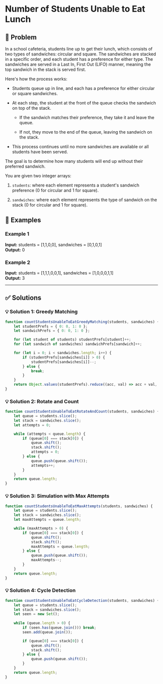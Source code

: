 # Number of Students Unable to Eat Lunch

## 📝 Problem

In a school cafeteria, students line up to get their lunch, which consists of two types of sandwiches: circular and square. The sandwiches are stacked in a specific order, and each student has a preference for either type. The sandwiches are served in a Last In, First Out (LIFO) manner, meaning the top sandwich in the stack is served first.

Here's how the process works:

*   Students queue up in line, and each has a preference for either circular or square sandwiches.
    
*   At each step, the student at the front of the queue checks the sandwich on top of the stack.
    
    *   If the sandwich matches their preference, they take it and leave the queue.
        
    *   If not, they move to the end of the queue, leaving the sandwich on the stack.
        
*   This process continues until no more sandwiches are available or all students have been served.
    

The goal is to determine how many students will end up without their preferred sandwich.

You are given two integer arrays:

1.  `students`: where each element represents a student's sandwich preference (0 for circular and 1 for square).
    
2.  `sandwiches`: where each element represents the type of sandwich on the stack (0 for circular and 1 for square).


## 📌 Examples

### Example 1

**Input:** students = [1,1,0,0], sandwiches = [0,1,0,1]  
**Output:** 0

### Example 2

**Input:** students = [1,1,1,0,0,1], sandwiches = [1,0,0,0,1,1]  
**Output:** 3

---

## ✅ Solutions

### 💡 Solution 1: Greedy Matching

```javascript
function countStudentsUnableToEatGreedyMatching(students, sandwiches) {
    let studentPrefs = { 0: 0, 1: 0 };
    let sandwichPrefs = { 0: 0, 1: 0 };

    for (let student of students) studentPrefs[student]++;
    for (let sandwich of sandwiches) sandwichPrefs[sandwich]++;

    for (let i = 0; i < sandwiches.length; i++) {
        if (studentPrefs[sandwiches[i]] > 0) {
            studentPrefs[sandwiches[i]]--;
        } else {
            break;
        }
    }
    return Object.values(studentPrefs).reduce((acc, val) => acc + val, 0);
}
```

### 💡 Solution 2: Rotate and Count

```javascript
function countStudentsUnableToEatRotateAndCount(students, sandwiches) {
    let queue = students.slice();
    let stack = sandwiches.slice();
    let attempts = 0;

    while (attempts < queue.length) {
        if (queue[0] === stack[0]) {
            queue.shift();
            stack.shift();
            attempts = 0;
        } else {
            queue.push(queue.shift());
            attempts++;
        }
    }
    return queue.length;
}
```

### 💡 Solution 3: Simulation with Max Attempts

```javascript
function countStudentsUnableToEatMaxAttempts(students, sandwiches) {
    let queue = students.slice();
    let stack = sandwiches.slice();
    let maxAttempts = queue.length;

    while (maxAttempts > 0) {
        if (queue[0] === stack[0]) {
            queue.shift();
            stack.shift();
            maxAttempts = queue.length;
        } else {
            queue.push(queue.shift());
            maxAttempts--;
        }
    }
    return queue.length;
}
```

### 💡 Solution 4: Cycle Detection

```javascript
function countStudentsUnableToEatCycleDetection(students, sandwiches) {
    let queue = students.slice();
    let stack = sandwiches.slice();
    let seen = new Set();
    
    while (queue.length > 0) {
        if (seen.has(queue.join())) break;
        seen.add(queue.join());

        if (queue[0] === stack[0]) {
            queue.shift();
            stack.shift();
        } else {
            queue.push(queue.shift());
        }
    }
    return queue.length;
}
```